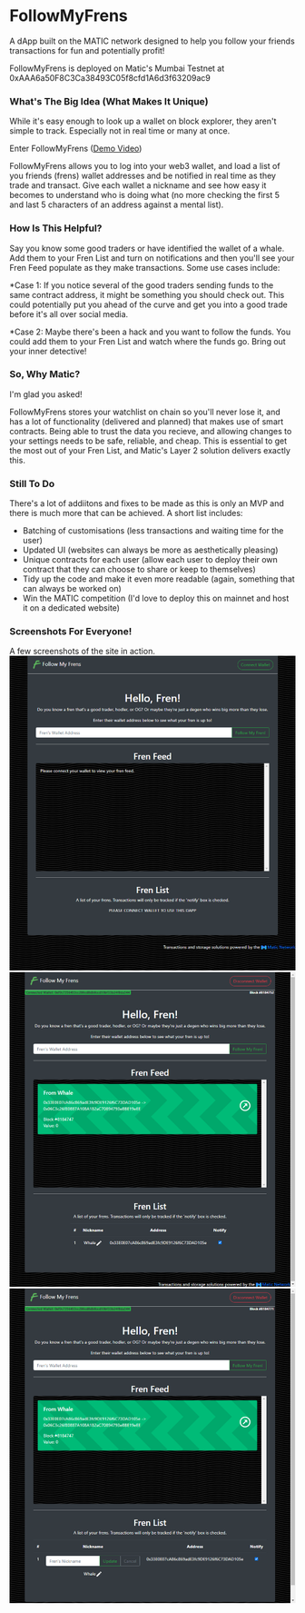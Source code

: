 # FollowMyFrens #
A dApp built on the MATIC network designed to help you follow your friends transactions for fun and potentially profit!

FollowMyFrens is deployed on Matic's Mumbai Testnet at 0xAAA6a50F8C3Ca38493C05f8cfd1A6d3f63209ac9


### What's The Big Idea (What Makes It Unique) ###
While it's easy enough to look up a wallet on block explorer, they aren't simple to track. Especially not in real time or many at once.

Enter FollowMyFrens ([Demo Video](https://www.youtube.com/watch?v=KzlZC50X50c "Follow My Frens - Demo Video (Silent)"))

FollowMyFrens allows you to log into your web3 wallet, and load a list of you friends (frens) wallet addresses and be notified in real time as they trade and transact. Give each wallet a nickname and see how easy it becomes to understand who is doing what (no more checking the first 5 and last 5 characters of an address against a mental list).


### How Is This Helpful? ###
Say you know some good traders or have identified the wallet of a whale. Add them to your Fren List and turn on notifications and then you'll see your Fren Feed populate as they make transactions. Some use cases include:

*Case 1: If you notice several of the good traders sending funds to the same contract address, it might be something you should check out. This could potentially put you ahead of the curve and get you into a good trade before it's all over social media.

*Case 2: Maybe there's been a hack and you want to follow the funds. You could add them to your Fren List and watch where the funds go. Bring out your inner detective!


### So, Why Matic? ###
I'm glad you asked!

FollowMyFrens stores your watchlist on chain so you'll never lose it, and has a lot of functionality (delivered and planned) that makes use of smart contracts. Being able to trust the data you recieve, and allowing changes to your settings needs to be safe, reliable, and cheap. This is essential to get the most out of your Fren List, and Matic's Layer 2 solution delivers exactly this.


### Still To Do ###
There's a lot of addiitons and fixes to be made as this is only an MVP and there is much more that can be achieved. A short list includes:
* Batching of customisations (less transactions and waiting time for the user)
* Updated UI (websites can always be more as aesthetically pleasing)
* Unique contracts for each user (allow each user to deploy their own contract that they can choose to share or keep to themselves)
* Tidy up the code and make it even more readable (again, something that can always be worked on)
* Win the MATIC competition (I'd love to deploy this on mainnet and host it on a dedicated website)


### Screenshots For Everyone! ###
A few screenshots of the site in action.
![Alt text](/readmeFiles/Fresh_Screen.png?raw=true "Before Wallet Connection")
![Alt text](/readmeFiles/Wallet_Connected.png?raw=true "After Wallet Connected (w/ Transaction showing)")
![Alt text](/readmeFiles/Updating_Nickname.png?raw=true "Modifying Wallet Nickname (w/ Transaction showing)")
